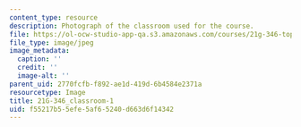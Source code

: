 ```yaml
---
content_type: resource
description: Photograph of the classroom used for the course.
file: https://ol-ocw-studio-app-qa.s3.amazonaws.com/courses/21g-346-topics-in-modern-french-literature-and-culture-north-america-through-french-eyes-spring-2014/f55217b55efe5af65240d663d6f14342_21G-346_classroom-1.jpg
file_type: image/jpeg
image_metadata:
  caption: ''
  credit: ''
  image-alt: ''
parent_uid: 2770fcfb-f892-ae1d-419d-6b4584e2371a
resourcetype: Image
title: 21G-346_classroom-1
uid: f55217b5-5efe-5af6-5240-d663d6f14342
---
```

